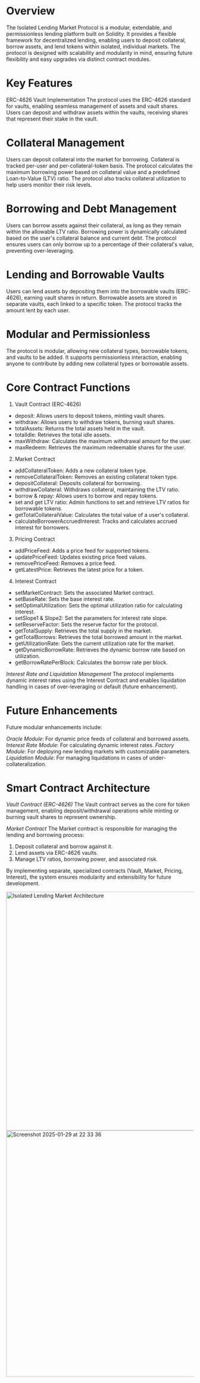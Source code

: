 # Overview
The Isolated Lending Market Protocol is a modular, extendable, and permissionless lending platform built on Solidity. It provides a flexible framework for decentralized lending, enabling users to deposit collateral, borrow assets, and lend tokens within isolated, individual markets. The protocol is designed with scalability and modularity in mind, ensuring future flexibility and easy upgrades via distinct contract modules.

# Key Features
ERC-4626 Vault Implementation
The protocol uses the ERC-4626 standard for vaults, enabling seamless management of assets and vault shares. Users can deposit and withdraw assets within the vaults, receiving shares that represent their stake in the vault.

# Collateral Management
Users can deposit collateral into the market for borrowing. Collateral is tracked per-user and per-collateral-token basis. The protocol calculates the maximum borrowing power based on collateral value and a predefined Loan-to-Value (LTV) ratio. The protocol also tracks collateral utilization to help users monitor their risk levels.

# Borrowing and Debt Management
Users can borrow assets against their collateral, as long as they remain within the allowable LTV ratio. Borrowing power is dynamically calculated based on the user's collateral balance and current debt. The protocol ensures users can only borrow up to a percentage of their collateral's value, preventing over-leveraging.

# Lending and Borrowable Vaults
Users can lend assets by depositing them into the borrowable vaults (ERC-4626), earning vault shares in return. Borrowable assets are stored in separate vaults, each linked to a specific token. The protocol tracks the amount lent by each user.

# Modular and Permissionless
The protocol is modular, allowing new collateral types, borrowable tokens, and vaults to be added. It supports permissionless interaction, enabling anyone to contribute by adding new collateral types or borrowable assets.

# Core Contract Functions
1. Vault Contract (ERC-4626)
- deposit: Allows users to deposit tokens, minting vault shares.
- withdraw: Allows users to withdraw tokens, burning vault shares.
- totalAssets: Returns the total assets held in the vault.
- totalIdle: Retrieves the total idle assets.
- maxWithdraw: Calculates the maximum withdrawal amount for the user.
- maxRedeem: Retrieves the maximum redeemable shares for the user.

2. Market Contract
- addCollateralToken: Adds a new collateral token type.
- removeCollateralToken: Removes an existing collateral token type.
- depositCollateral: Deposits collateral for borrowing.
- withdrawCollateral: Withdraws collateral, maintaining the LTV ratio.
- borrow & repay: Allows users to borrow and repay tokens.
- set and get LTV ratio: Admin functions to set and retrieve LTV ratios for borrowable tokens.
- getTotalCollateralValue: Calculates the total value of a user's collateral.
- calculateBorrowerAccruedInterest: Tracks and calculates accrued interest for borrowers.

3. Pricing Contract
- addPriceFeed: Adds a price feed for supported tokens.
- updatePriceFeed: Updates existing price feed values.
- removePriceFeed: Removes a price feed.
- getLatestPrice: Retrieves the latest price for a token.

4. Interest Contract
- setMarketContract: Sets the associated Market contract.
- setBaseRate: Sets the base interest rate.
- setOptimalUtilization: Sets the optimal utilization ratio for calculating interest.
- setSlope1 & Slope2: Set the parameters for interest rate slope.
- setReserveFactor: Sets the reserve factor for the protocol.
- getTotalSupply: Retrieves the total supply in the market.
- getTotalBorrows: Retrieves the total borrowed amount in the market.
- getUtilizationRate: Gets the current utilization rate for the market.
- getDynamicBorrowRate: Retrieves the dynamic borrow rate based on utilization.
- getBorrowRatePerBlock: Calculates the borrow rate per block.

*Interest Rate and Liquidation Management*
The protocol implements dynamic interest rates using the Interest Contract and enables liquidation handling in cases of over-leveraging or default (future enhancement).

# Future Enhancements
Future modular enhancements include:

*Oracle Module*: For dynamic price feeds of collateral and borrowed assets.
*Interest Rate Module*: For calculating dynamic interest rates.
*Factory Module*: For deploying new lending markets with customizable parameters.
*Liquidation Module*: For managing liquidations in cases of under-collateralization.

# Smart Contract Architecture

*Vault Contract (ERC-4626)*
The Vault contract serves as the core for token management, enabling deposit/withdrawal operations while minting or burning vault shares to represent ownership.

*Market Contract*
The Market contract is responsible for managing the lending and borrowing process:
1. Deposit collateral and borrow against it.
2. Lend assets via ERC-4626 vaults.
3. Manage LTV ratios, borrowing power, and associated risk.

By implementing separate, specialized contracts (Vault, Market, Pricing, Interest), the system ensures modularity and extensibility for future development.

<img width="641" alt="Isolated Lending Market Architecture" src="https://github.com/user-attachments/assets/60e0c870-a229-4a5c-82eb-0d8eabf34b9a" />

<img width="661" alt="Screenshot 2025-01-29 at 22 33 36" src="https://github.com/user-attachments/assets/4456df11-1ea0-45e3-bade-23ae6ec0c057" />


